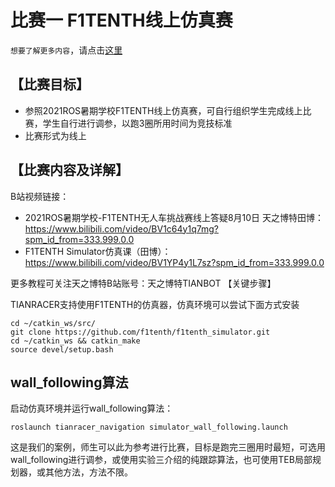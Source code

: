 # 比赛一 F1TENTH线上仿真赛

`想要了解更多内容`，请点击[这里](/competition/f1tenth_online/)

## 【比赛目标】

- 参照2021ROS暑期学校F1TENTH线上仿真赛，可自行组织学生完成线上比赛，学生自行进行调参，以跑3圈所用时间为竞技标准
- 比赛形式为线上

## 【比赛内容及详解】

B站视频链接：
- 2021ROS暑期学校-F1TENTH无人车挑战赛线上答疑8月10日 天之博特田博：https://www.bilibili.com/video/BV1c64y1q7mg?spm_id_from=333.999.0.0
- F1TENTH Simulator仿真课（田博）：https://www.bilibili.com/video/BV1YP4y1L7sz?spm_id_from=333.999.0.0

更多教程可关注天之博特B站账号：天之博特TIANBOT
【关键步骤】

TIANRACER支持使用F1TENTH的仿真器，仿真环境可以尝试下面方式安装
```shell
cd ~/catkin_ws/src/
git clone https://github.com/f1tenth/f1tenth_simulator.git
cd ~/catkin_ws && catkin_make
source devel/setup.bash
```


## wall_following算法
启动仿真环境并运行wall_following算法：
```shell
roslaunch tianracer_navigation simulator_wall_following.launch
```

这是我们的案例，师生可以此为参考进行比赛，目标是跑完三圈用时最短，可选用wall_following进行调参，或使用实验三介绍的纯跟踪算法，也可使用TEB局部规划器，或其他方法，方法不限。
